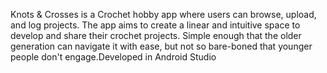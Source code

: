 Knots & Crosses is a Crochet hobby app where users can browse, upload, and log projects. The app aims to create a linear and intuitive space to develop and share their crochet projects. Simple enough that the older generation can navigate it with ease, but not so bare-boned that younger people don't engage.Developed in Android Studio
